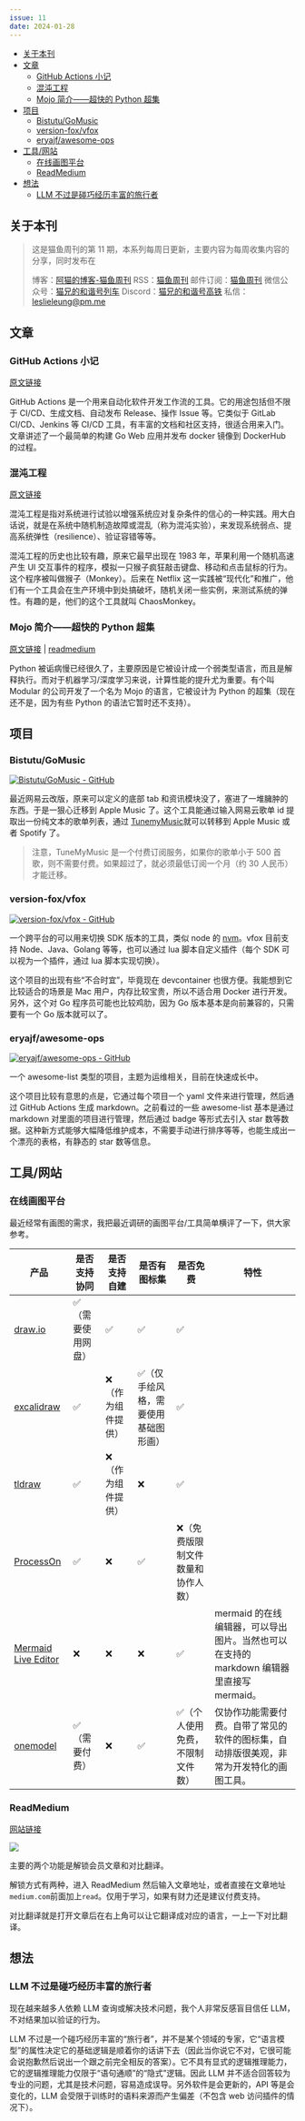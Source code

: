 ```yaml
---
issue: 11
date: 2024-01-28
---
```


- [关于本刊](#%E5%85%B3%E4%BA%8E%E6%9C%AC%E5%88%8A)
- [文章](#%E6%96%87%E7%AB%A0)
  - [GitHub Actions 小记](#GitHub%20Actions%20%E5%B0%8F%E8%AE%B0)
  - [混沌工程](#%E6%B7%B7%E6%B2%8C%E5%B7%A5%E7%A8%8B)
  - [Mojo 简介——超快的 Python 超集](#Mojo%20%E7%AE%80%E4%BB%8B%E2%80%94%E2%80%94%E8%B6%85%E5%BF%AB%E7%9A%84%20Python%20%E8%B6%85%E9%9B%86)
- [项目](#%E9%A1%B9%E7%9B%AE)
  - [Bistutu/GoMusic](#Bistutu/GoMusic)
  - [version-fox/vfox](#version-fox/vfox)
  - [eryajf/awesome-ops](#eryajf/awesome-ops)
- [工具/网站](#%E5%B7%A5%E5%85%B7/%E7%BD%91%E7%AB%99)
  - [在线画图平台](#%E5%9C%A8%E7%BA%BF%E7%94%BB%E5%9B%BE%E5%B9%B3%E5%8F%B0)
  - [ReadMedium](#ReadMedium)
- [想法](#%E6%83%B3%E6%B3%95)
  - [LLM 不过是碰巧经历丰富的旅行者](#LLM%20%E4%B8%8D%E8%BF%87%E6%98%AF%E7%A2%B0%E5%B7%A7%E7%BB%8F%E5%8E%86%E4%B8%B0%E5%AF%8C%E7%9A%84%E6%97%85%E8%A1%8C%E8%80%85)

## 关于本刊

> 这是猫鱼周刊的第 11 期，本系列每周日更新，主要内容为每周收集内容的分享，同时发布在
>
> 博客：[阿猫的博客-猫鱼周刊](https://ameow.xyz/categories/weekly)
> RSS：[猫鱼周刊](https://ameow.xyz/feed/categories/weekly.xml)
> 邮件订阅：[猫鱼周刊](https://quail.ink/ameow)
> 微信公众号：[猫兄的和谐号列车](http://img.ameow.xyz/202401141448662.png)
> Discord：[猫兄的和谐号高铁](https://discord.gg/5G5Nbtuz)
> 私信：[leslieleung@pm.me](mailto:leslieleung@pm.me)

## 文章

### GitHub Actions 小记

[原文链接](https://ameow.xyz/archives/github-actions)

GitHub Actions 是一个用来自动化软件开发工作流的工具。它的用途包括但不限于 CI/CD、生成文档、自动发布 Release、操作 Issue 等。它类似于 GitLab CI/CD、Jenkins 等 CI/CD 工具，有丰富的文档和社区支持，很适合用来入门。文章讲述了一个最简单的构建 Go Web 应用并发布 docker 镜像到 DockerHub 的过程。

### 混沌工程

[原文链接](https://en.wikipedia.org/wiki/Chaos_engineering)

混沌工程是指对系统进行试验以增强系统应对复杂条件的信心的一种实践。用大白话说，就是在系统中随机制造故障或混乱（称为混沌实验），来发现系统弱点、提高系统弹性（resilience）、验证容错等等。

混沌工程的历史也比较有趣，原来它最早出现在 1983 年，苹果利用一个随机高速产生 UI 交互事件的程序，模拟一只猴子疯狂敲击键盘、移动和点击鼠标的行为。这个程序被叫做猴子（Monkey）。后来在 Netflix 这一实践被“现代化”和推广，他们有一个工具会在生产环境中到处搞破坏，随机关闭一些实例，来测试系统的弹性。有趣的是，他们的这个工具就叫 ChaosMonkey。

### Mojo 简介——超快的 Python 超集

[原文链接](https://towardsdatascience.com/a-quick-introduction-to-mojo-a-superset-of-python-that-is-super-fast-079c619036a7) | [readmedium](https://readmedium.com/a-quick-introduction-to-mojo-a-superset-of-python-that-is-super-fast-079c619036a7)

Python 被诟病慢已经很久了，主要原因是它被设计成一个弱类型语言，而且是解释执行。而对于机器学习/深度学习来说，计算性能的提升尤为重要。有个叫 Modular 的公司开发了一个名为 Mojo 的语言，它被设计为 Python 的超集（现在还不是，因为有些 Python 的语法它暂时还不支持）。

## 项目

### Bistutu/GoMusic

[![Bistutu/GoMusic - GitHub](https://gh-card.dev/repos/Bistutu/GoMusic.svg?fullname=)](https://github.com/Bistutu/GoMusic)

最近网易云改版，原来可以定义的底部 tab 和资讯模块没了，塞进了一堆臃肿的东西。于是一狠心迁移到 Apple Music 了。这个工具能通过输入网易云歌单 id 提取出一份纯文本的歌单列表，通过 [TunemyMusic](https://www.tunemymusic.com/zh-CN/transfer)就可以转移到 Apple Music 或者 Spotify 了。

> 注意，TuneMyMusic 是一个付费订阅服务，如果你的歌单小于 500 首歌，则不需要付费。如果超过了，就必须最低订阅一个月（约 30 人民币）才能迁移。

### version-fox/vfox

[![version-fox/vfox - GitHub](https://gh-card.dev/repos/version-fox/vfox.svg?fullname=)](https://github.com/version-fox/vfox)

一个跨平台的可以用来切换 SDK 版本的工具，类似 node 的 [nvm](https://github.com/nvm-sh/nvm)。vfox 目前支持 Node、Java、Golang 等等，也可以通过 lua 脚本自定义插件（每个 SDK 可以视为一个插件，通过 lua 脚本实现切换）。

这个项目的出现有些“不合时宜”，毕竟现在 devcontainer 也很方便。我能想到它比较适合的场景是 Mac 用户，内存比较宝贵，所以不适合用 Docker 进行开发。另外，这个对 Go 程序员可能也比较鸡肋，因为 Go 版本基本是向前兼容的，只需要有一个 Go 版本就可以了。

### eryajf/awesome-ops

[![eryajf/awesome-ops - GitHub](https://gh-card.dev/repos/eryajf/awesome-ops.svg?fullname=)](https://github.com/eryajf/awesome-ops)

一个 awesome-list 类型的项目，主题为运维相关，目前在快速成长中。

这个项目比较有意思的点是，它通过每个项目一个 yaml 文件来进行管理，然后通过 GitHub Actions 生成 markdown。之前看过的一些 awesome-list 基本是通过 markdown 对里面的项目进行管理，然后通过 badge 等形式去引入 star 数等数据。这种新方式能够大幅降低维护成本，不需要手动进行排序等等，也能生成出一个漂亮的表格，有静态的 star 数等信息。

## 工具/网站

### 在线画图平台

最近经常有画图的需求，我把最近调研的画图平台/工具简单横评了一下，供大家参考。

| 产品                                        | 是否支持协同       | 是否支持自建       | 是否有图标集                         | 是否免费                           | 特性                                                                                     |
| ------------------------------------------- | ------------------ | ------------------ | ------------------------------------ | ---------------------------------- | ---------------------------------------------------------------------------------------- |
| [draw.io](https://app.diagrams.net/)        | ✅（需要使用网盘） | ✅                 | ✅                                   | ✅                                 |                                                                                          |
| [excalidraw](https://excalidraw.com/)       | ✅                 | ❌（作为组件提供） | ✅（仅手绘风格，需要使用基础图形画） | ✅                                 |                                                                                          |
| [tldraw](https://www.tldraw.com/)           | ✅                 | ❌（作为组件提供） | ❌                                   | ✅                                 |                                                                                          |
| [ProcessOn](https://www.processon.com/)     | ✅                 | ❌                 | ✅                                   | ❌（免费版限制文件数量和协作人数） |                                                                                          |
| [Mermaid Live Editor](https://mermaid.live) | ❌                 | ❌                 | ❌                                   | ✅                                 | mermaid 的在线编辑器，可以导出图片。当然也可以在支持的 markdown 编辑器里直接写 mermaid。 |
| [onemodel](https://www.onemodel.app/)       | ✅（需要付费）     | ❌                 | ✅                                   | ✅（个人使用免费，不限制文件数）   | 仅协作功能需要付费。自带了常见的软件的图标集，自动排版很美观，非常为开发特化的画图工具。 |

### ReadMedium

[网站链接](https://readmedium.com/)

![](https://img.ameow.xyz/202401282216822.png)

主要的两个功能是解锁会员文章和对比翻译。

解锁方式有两种，进入 ReadMedium 然后输入文章地址，或者直接在文章地址`medium.com`前面加上`read`。仅用于学习，如果有财力还是建议付费支持。

对比翻译就是打开文章后在右上角可以让它翻译成对应的语言，一上一下对比翻译。

## 想法

### LLM 不过是碰巧经历丰富的旅行者

现在越来越多人依赖 LLM 查询或解决技术问题，我个人非常反感盲目信任 LLM，不对结果加以验证的行为。

LLM 不过是一个碰巧经历丰富的“旅行者”，并不是某个领域的专家，它“语言模型”的属性决定它的基础逻辑是顺着你的话讲下去（因此当你说它不对，它很可能会说抱歉然后说出一个跟之前完全相反的答案）。它不具有显式的逻辑推理能力，它的逻辑推理能力仅限于“语句通顺”的“隐式”逻辑。因此 LLM 并不适合回答较为专业的问题，尤其是技术问题，容易造成误导。另外软件是会更新的，API 等是会变化的，LLM 会受限于训练时的语料来源而产生偏差（不包含 web 访问插件的情况下）。
